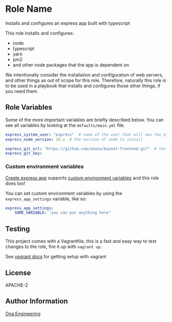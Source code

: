 Role Name
=========

Installs and configures an express app built with typescript

This role installs and configures:

- node
- typescript
- yarn
- pm2
- and other node packages that the app is dependent on

We intentionally consider the installation and configuration of web servers, and other things as out of scope for this role. Therefore, naturally this role is to be used in a playbook that installs and configures those other things, if you need them.

Role Variables
--------------

Some of the more important variables are briefly described below.  You can see all variables by looking at the `defaults/main.yml` file.

```yml
express_system_user: "express"  # name of the user that will own the django installation
express_node_version: 10.x  # the version of node to install

express_git_url: "https://github.com/onaio/kaznet-frontend.git"  # the git repo of your django app which we are installing
express_git_key:
```

### Custom environment variables

[Create express app](https://github.com/facebook/create-express-app) supports [custom environment variables](https://github.com/facebook/create-express-app/blob/master/packages/express-scripts/template/README.md#adding-custom-environment-variables) and this role does too!

You can set custom environment variables by using the `express_app_settings` variable, like so:

```yml
express_app_settings:
    SOME_VARIABLE: "you can put anything here"
```

Testing
------------

This project comes with a Vagrantfile, this is a fast and easy way to test changes to the role, fire it up with `vagrant up`.

See [vagrant docs](https://docs.vagrantup.com/v2/) for getting setup with vagrant

License
-------

APACHE-2

Author Information
------------------

[Ona Engineering](https://ona.io)